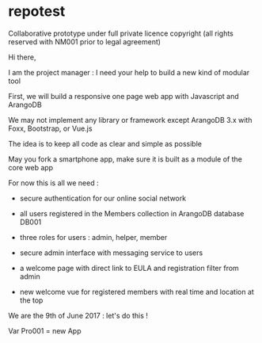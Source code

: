 # repotest

Collaborative prototype under full private licence copyright (all rights reserved with NM001 prior to legal agreement)

Hi there, 

I am the project manager : I need your help to build a new kind of modular tool

First, we will build a responsive one page web app with Javascript and ArangoDB 

We may not implement any library or framework except ArangoDB 3.x with Foxx, Bootstrap, or Vue.js 

The idea is to keep all code as clear and simple as possible

May you fork a smartphone app, make sure it is built as a module of the core web app


For now this is all we need :

- secure authentication for our online social network 

- all users registered in the Members collection in ArangoDB database DB001

- three roles for users : admin, helper, member 

- secure admin interface with messaging service to users

- a welcome page with direct link to EULA and registration filter from admin

- new welcome vue for registered members with real time and location at the top


We are the 9th of June 2017 : let's do this ! 

Var Pro001 = new App














